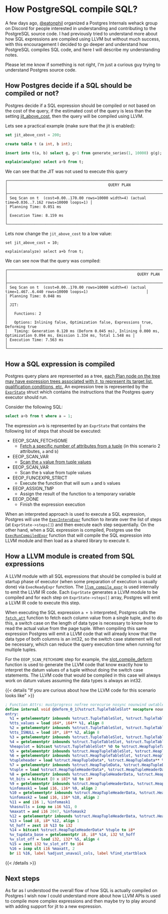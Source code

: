 # How PostgreSQL compile SQL?

A few days ago, [@eatonphil](https://twitter.com/eatonphil) organized a
Postgres Internals wehack group on Discord for people interested in
understanding and contributing to the PostgreSQL source code. I had previously
tried to understand more about how SQL expressions are compiled using LLVM but
without much success, with this encouragement I decided to go deeper and
understand how PostgreSQL compiles SQL code, and here I will describe my
understanding notes. 

Please let me know if something is not right, I'm just a curious guy trying to
understand Postgres source code.


## How Postgres decide if a SQL should be compiled or not?
Postgres decide if a SQL expression should be compiled or not based on the cost
of the query, if the estimated cost of the query is less than the setting
[jit_above_cost](https://www.postgresql.org/docs/current/runtime-config-query.html#GUC-JIT-ABOVE-COST), then the query will be
compiled using LLVM.

Lets see a practical example (make sure that the jit is enabled):

```sql
set jit_above_cost = 200;

create table t (a int, b int);

insert into t(a, b) select g, g+1 from generate_series(1, 10000) g(g);

explain(analyze) select a+b from t;
```

We can see that the JIT was not used to execute this query

```
┌─────────────────────────────────────────────────────────────────────────────────────────────────────┐
│                                             QUERY PLAN                                              │
├─────────────────────────────────────────────────────────────────────────────────────────────────────┤
│ Seq Scan on t  (cost=0.00..170.00 rows=10000 width=4) (actual time=0.036..7.162 rows=10000 loops=1) │
│ Planning Time: 0.051 ms                                                                             │
│ Execution Time: 8.159 ms                                                                            │
└─────────────────────────────────────────────────────────────────────────────────────────────────────┘
```

Lets now change the `jit_above_cost` to a low value:
```
set jit_above_cost = 10;

explain(analyze) select a+b from t;
```

We can see now that the query was compiled:
```
┌──────────────────────────────────────────────────────────────────────────────────────────────────────────────────────────────┐
│                                                          QUERY PLAN                                                          │
├──────────────────────────────────────────────────────────────────────────────────────────────────────────────────────────────┤
│ Seq Scan on t  (cost=0.00..170.00 rows=10000 width=4) (actual time=1.467..6.440 rows=10000 loops=1)                          │
│ Planning Time: 0.048 ms                                                                                                      │
│ JIT:                                                                                                                         │
│   Functions: 2                                                                                                               │
│   Options: Inlining false, Optimization false, Expressions true, Deforming true                                              │
│   Timing: Generation 0.120 ms (Deform 0.045 ms), Inlining 0.000 ms, Optimization 0.094 ms, Emission 1.334 ms, Total 1.548 ms │
│ Execution Time: 7.563 ms                                                                                                     │
└──────────────────────────────────────────────────────────────────────────────────────────────────────────────────────────────┘
```

## How a SQL expression is compiled
Postgres query plans are represented as a tree, [each Plan node on the tree may
have expression trees associated with it, to represent its target list,
qualification conditions,
etc.](https://github.com/postgres/postgres/blob/master/src/backend/executor/README#L68)
An expression tree is represented by the
[`ExprState`](https://github.com/postgres/postgres/blob/master/src/include/nodes/execnodes.h#L77)
struct which contains the instructions that the Postgres query executor should
run.

Consider the following SQL:
```sql
select a+b from t where a = 1;
```

The expression `a+b` is represented by an `ExprState` that contains the following list of steps that should be executed:

- EEOP_SCAN_FETCHSOME
    - [Fetch a specific number of attributes from a tuple](https://github.com/postgres/postgres/blob/master/src/backend/executor/execExprInterp.c#L554) (in this scenario 2 attributes, `a` and `b`)
- EEOP_SCAN_VAR
    - [Scan the `a` value from tuple values](https://github.com/postgres/postgres/blob/master/src/backend/executor/execExprInterp.c#L596)
- EEOP_SCAN_VAR
    - Scan the `b` value from tuple values
- EEOP_FUNCEXPR_STRICT
    - Execute the function that will sum `a` and `b` values
- EEOP_ASSIGN_TMP
    - Assign the result of the function to a temporary variable
- EEOP_DONE
    - Finish the expression execution

When an interpreted approach is used to execute a SQL expression, Postgres
will use the
[`ExecInterpExpr`](https://github.com/postgres/postgres/blob/master/src/backend/executor/execExprInterp.c#L395)
function to iterate over the list of steps (at `ExprState->steps[]`) and then
execute each step sequentially. On the other hand, when a SQL expression is
compiled, Postgres use the
[`ExecRunCompiledExpr`](https://github.com/postgres/postgres/blob/master/src/backend/jit/llvm/llvmjit_expr.c#L2539)
function that will compile the SQL expression into LLVM module and then load as
a shared library to execute it.

## How a LLVM module is created from SQL expressions
A LLVM module with all SQL expressions that should be compiled is build at
startup phase  of executor (when some preparation of execution is usually done)
via `ExecReadyExpr` function.  The
[`llvm_compile_expr`](https://github.com/postgres/postgres/blob/master/src/backend/jit/llvm/llvmjit_expr.c#L78)
is used internally to emit the LLVM IR code. Each `ExprState` generates a LLVM
module to be compiled and for each step on `ExprState->steps[]` array, Postgres
will emit a LLVM IR code to execute this step. 

When executing the SQL expression `a + b` interpreted, Postgres calls the
[`fetch_att`]() function to fetch each column value from a single tuple, and to
do this, a switch case on the length of data type is necessary to know how to
read the actual value from the page tuple. When compiling this same expression
Postgres will emit a LLVM code that will already know that the data type of
both columns is an int32, so the switch case statement will not be necessary,
which can reduce the query execution time when running for multiple tuples. 

For the `EEOP_SCAN_FETCHSOME` step for example, the [slot_compile_deform](https://github.com/postgres/postgres/blob/master/src/backend/jit/llvm/llvmjit_deform.c#L34)
function is used to generate the LLVM code that know exactly how to interpret
the datum values of a tuple without doing the switch case statements. The LLVM code
that would be compiled in this case will always work on datum values assuming
the data types is always an int32.

{{< details "If you are curious about how the LLVM code for this scenario looks like" >}}
```llvm
; Function Attrs: mustprogress nofree norecurse nosync nounwind uwtable willreturn writeonly
define internal void @deform_0_1(%struct.TupleTableSlot* nocapture noundef writeonly align 8 %0) #0 {
entry:
  %1 = getelementptr inbounds %struct.TupleTableSlot, %struct.TupleTableSlot* %0, i32 0, i32 5
  %tts_values = load i64*, i64** %1, align 8
  %2 = getelementptr inbounds %struct.TupleTableSlot, %struct.TupleTableSlot* %0, i32 0, i32 6
  %tts_ISNULL = load i8*, i8** %2, align 8
  %3 = getelementptr inbounds %struct.TupleTableSlot, %struct.TupleTableSlot* %0, i32 0, i32 1
  %4 = getelementptr inbounds %struct.TupleTableSlot, %struct.TupleTableSlot* %0, i32 0, i32 2
  %heapslot = bitcast %struct.TupleTableSlot* %0 to %struct.HeapTupleTableSlot*
  %5 = getelementptr inbounds %struct.HeapTupleTableSlot, %struct.HeapTupleTableSlot* %heapslot, i32 0, i32 2
  %6 = getelementptr inbounds %struct.HeapTupleTableSlot, %struct.HeapTupleTableSlot* %heapslot, i32 0, i32 1
  %tupleheader = load %struct.HeapTupleData*, %struct.HeapTupleData** %6, align 8
  %7 = getelementptr inbounds %struct.HeapTupleData, %struct.HeapTupleData* %tupleheader, i32 0, i32 3
  %tuple = load %struct.HeapTupleHeaderData*, %struct.HeapTupleHeaderData** %7, align 8
  %8 = getelementptr inbounds %struct.HeapTupleHeaderData, %struct.HeapTupleHeaderData* %tuple, i32 0, i32 5
  %t_bits = bitcast [0 x i8]* %8 to i8*
  %9 = getelementptr inbounds %struct.HeapTupleHeaderData, %struct.HeapTupleHeaderData* %tuple, i32 0, i32 3
  %infomask1 = load i16, i16* %9, align 2
  %10 = getelementptr inbounds %struct.HeapTupleHeaderData, %struct.HeapTupleHeaderData* %tuple, i32 0, i32 2
  %infomask2 = load i16, i16* %10, align 2
  %11 = and i16 1, %infomask1
  %hasnulls = icmp ne i16 %11, 0
  %maxatt = and i16 2047, %infomask2
  %12 = getelementptr inbounds %struct.HeapTupleHeaderData, %struct.HeapTupleHeaderData* %tuple, i32 0, i32 4
  %13 = load i8, i8* %12, align 1
  %t_hoff = zext i8 %13 to i32
  %14 = bitcast %struct.HeapTupleHeaderData* %tuple to i8*
  %v_tupdata_base = getelementptr i8, i8* %14, i32 %t_hoff
  %v_slot_off = load i32, i32* %5, align 4
  %15 = zext i32 %v_slot_off to i64
  %16 = icmp ult i16 %maxatt, 2
  br i1 %16, label %adjust_unavail_cols, label %find_startblock
```
{{< /details >}}

## Next steps
As far as I understood the overall flow of how SQL is actually compiled on
Postgres I wish now I could understand more about how LLVM APIs is used to
compile more complex expressions and then maybe try to play around with adding
support for jit to a new expression.




<!-- 
-- Some Other notes:
-------------------

The [`ExprState`](https://github.com/postgres/postgres/blob/master/src/include/nodes/execnodes.h#L77) struct represents a SQL expression that can be executed, e.g; 
`a+b` or `a = 1` from the following example:
```sql
select a+b from t where a = 1;
```

The steps of an `ExprState` that the executor should execute is stored at
[`ExprState->steps[]`](https://github.com/postgres/postgres/blob/master/src/include/nodes/execnodes.h#L77)
array. The
[`ExecReadyInterpretedExpr`](https://github.com/postgres/postgres/blob/master/src/backend/executor/execExprInterp.c#L235)
function take care of executing these steps when a query is interpreted
executed (via `ExecInterpExpr`). When the query is compiled using jit,
[`ExecRunCompiledExpr`](https://github.com/postgres/postgres/blob/master/src/backend/jit/llvm/llvmjit_expr.c#L2539)
will be called that will compile the llvm module created from the SQL
expression. The llvm module with all SQL expressions that should be compiled is
build at startup phase of executor via `ExecReadyExpr` using
[`llvm_compile_expr`](https://github.com/postgres/postgres/blob/master/src/backend/jit/llvm/llvmjit_expr.c#L78)
under the hood. 

When a query is interpreted executed `ExecInterpExpr` iterates over
`ExprState->steps[]` and execute each step sequentially, in the other hand when
the query is compiled, the `llvm_compile_expr` iterate over this array of steps
and emit llvm IR code that will later be compiled at `ExecRunCompiledExpr` as
shared library.

## How a LLVM module is created from SQL expressions
Each `ExprState` generates a LLVM module that will be compiled, the `a+b`
expression from the example above generates the following array of steps:

- EEOP_SCAN_FETCHSOME
    - [Fetch a specific number of attributes from a tuple](https://github.com/postgres/postgres/blob/master/src/backend/executor/execExprInterp.c#L554) (in this scenario 2 attributes, `a` and `b`)
- EEOP_SCAN_VAR
    - [Scan the `a` value from tuple values](https://github.com/postgres/postgres/blob/master/src/backend/executor/execExprInterp.c#L596)
- EEOP_SCAN_VAR
    - Scan the `b` value from tuple values
- EEOP_FUNCEXPR_STRICT
    - Execute the function that will sum `a` and `b` values
- EEOP_ASSIGN_TMP
    - Assign the result of the function to a temporary variable
- EEOP_DONE
    - Finish the execution

Postgres will emit specialized LLVM IR code separately for each step inside
`ExprState`. What I mean about specialized code is that for the
`EEOP_SCAN_FETCHSOME` step for example, Postgres will emit code that will know
exactly in how to read the table attributes from a tuple, and [will not need to
do switch case type checking at
runtime](https://github.com/postgres/postgres/blob/master/src/backend/executor/execTuples.c#L1006)
for each attribute from each tuple in a table. The PostgreSQL C function that
generate the tuple deforming LLVM function is
[slot_compile_deform](https://github.com/postgres/postgres/blob/master/src/backend/jit/llvm/llvmjit_deform.c#L34).
-->
